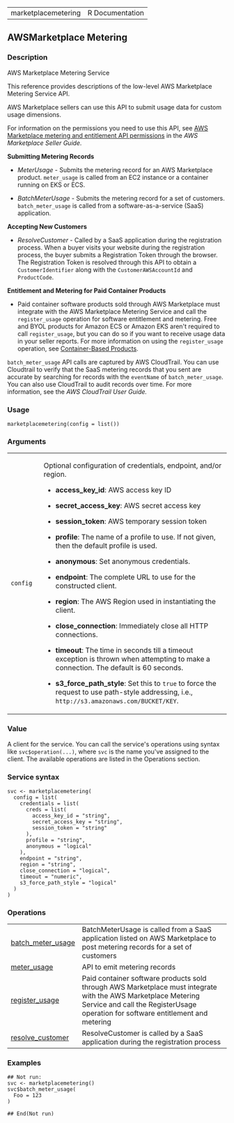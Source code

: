 <table style="width: 100%;">
<tbody>
<tr class="odd">
<td>marketplacemetering</td>
<td style="text-align: right;">R Documentation</td>
</tr>
</tbody>
</table>

## AWSMarketplace Metering

### Description

AWS Marketplace Metering Service

This reference provides descriptions of the low-level AWS Marketplace
Metering Service API.

AWS Marketplace sellers can use this API to submit usage data for custom
usage dimensions.

For information on the permissions you need to use this API, see [AWS
Marketplace metering and entitlement API
permissions](https://docs.aws.amazon.com/marketplace/latest/userguide/iam-user-policy-for-aws-marketplace-actions.html)
in the *AWS Marketplace Seller Guide.*

**Submitting Metering Records**

-   *MeterUsage* - Submits the metering record for an AWS Marketplace
    product. `meter_usage` is called from an EC2 instance or a container
    running on EKS or ECS.

-   *BatchMeterUsage* - Submits the metering record for a set of
    customers. `batch_meter_usage` is called from a
    software-as-a-service (SaaS) application.

**Accepting New Customers**

-   *ResolveCustomer* - Called by a SaaS application during the
    registration process. When a buyer visits your website during the
    registration process, the buyer submits a Registration Token through
    the browser. The Registration Token is resolved through this API to
    obtain a `CustomerIdentifier` along with the `CustomerAWSAccountId`
    and `ProductCode`.

**Entitlement and Metering for Paid Container Products**

-   Paid container software products sold through AWS Marketplace must
    integrate with the AWS Marketplace Metering Service and call the
    `register_usage` operation for software entitlement and metering.
    Free and BYOL products for Amazon ECS or Amazon EKS aren't required
    to call `register_usage`, but you can do so if you want to receive
    usage data in your seller reports. For more information on using the
    `register_usage` operation, see [Container-Based
    Products](https://docs.aws.amazon.com/marketplace/latest/userguide/container-based-products.html).

`batch_meter_usage` API calls are captured by AWS CloudTrail. You can
use Cloudtrail to verify that the SaaS metering records that you sent
are accurate by searching for records with the `eventName` of
`batch_meter_usage`. You can also use CloudTrail to audit records over
time. For more information, see the
*<span href="http://docs.aws.amazon.com/awscloudtrail/latest/userguide/cloudtrail-concepts.html">AWS
CloudTrail User Guide</span>.*

### Usage

    marketplacemetering(config = list())

### Arguments

<table>
<colgroup>
<col style="width: 15%" />
<col style="width: 85%" />
</colgroup>
<tbody>
<tr class="odd">
<td><code id="marketplacemetering_:_config">config</code></td>
<td><p>Optional configuration of credentials, endpoint, and/or
region.</p>
<ul>
<li><p><strong>access_key_id</strong>: AWS access key ID</p></li>
<li><p><strong>secret_access_key</strong>: AWS secret access
key</p></li>
<li><p><strong>session_token</strong>: AWS temporary session
token</p></li>
<li><p><strong>profile</strong>: The name of a profile to use. If not
given, then the default profile is used.</p></li>
<li><p><strong>anonymous</strong>: Set anonymous credentials.</p></li>
<li><p><strong>endpoint</strong>: The complete URL to use for the
constructed client.</p></li>
<li><p><strong>region</strong>: The AWS Region used in instantiating the
client.</p></li>
<li><p><strong>close_connection</strong>: Immediately close all HTTP
connections.</p></li>
<li><p><strong>timeout</strong>: The time in seconds till a timeout
exception is thrown when attempting to make a connection. The default is
60 seconds.</p></li>
<li><p><strong>s3_force_path_style</strong>: Set this to
<code>true</code> to force the request to use path-style addressing,
i.e., <code
style="white-space: pre;">⁠http://s3.amazonaws.com/BUCKET/KEY⁠</code>.</p></li>
</ul></td>
</tr>
</tbody>
</table>

### Value

A client for the service. You can call the service's operations using
syntax like `svc$operation(...)`, where `svc` is the name you've
assigned to the client. The available operations are listed in the
Operations section.

### Service syntax

    svc <- marketplacemetering(
      config = list(
        credentials = list(
          creds = list(
            access_key_id = "string",
            secret_access_key = "string",
            session_token = "string"
          ),
          profile = "string",
          anonymous = "logical"
        ),
        endpoint = "string",
        region = "string",
        close_connection = "logical",
        timeout = "numeric",
        s3_force_path_style = "logical"
      )
    )

### Operations

<table>
<tbody>
<tr class="odd">
<td style="text-align: left;"><a href="../marketplacemetering_batch_meter_usage/"> batch_meter_usage </a></td>
<td style="text-align: left;">BatchMeterUsage is called from a SaaS
application listed on AWS Marketplace to post metering records for a set
of customers</td>
</tr>
<tr class="even">
<td style="text-align: left;"><a href="../marketplacemetering_meter_usage/"> meter_usage </a></td>
<td style="text-align: left;">API to emit metering records</td>
</tr>
<tr class="odd">
<td style="text-align: left;"><a href="../marketplacemetering_register_usage/"> register_usage </a></td>
<td style="text-align: left;">Paid container software products sold
through AWS Marketplace must integrate with the AWS Marketplace Metering
Service and call the RegisterUsage operation for software entitlement
and metering</td>
</tr>
<tr class="even">
<td style="text-align: left;"><a href="../marketplacemetering_resolve_customer/"> resolve_customer </a></td>
<td style="text-align: left;">ResolveCustomer is called by a SaaS
application during the registration process</td>
</tr>
</tbody>
</table>

### Examples

    ## Not run: 
    svc <- marketplacemetering()
    svc$batch_meter_usage(
      Foo = 123
    )

    ## End(Not run)
